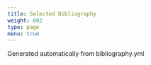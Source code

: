 ```yaml
---
title: Selected Bibliography
weight: 602
type: page
menu: true
---
```


Generated automatically from bibliography.yml
